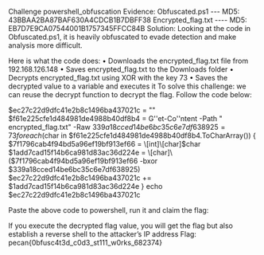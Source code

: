 Challenge powershell_obfuscation
Evidence:
Obfuscated.ps1 --- MD5: 43BBAA2BA87BAF630A4CDCB1B7DBFF38
Encrypted_flag.txt ---- MD5: EB7D7E9CA07544001B1757345FFCC84B
Solution:
Looking at the code in Obfuscated.ps1, it is heavily obfuscated to evade detection and make analysis more difficult.

Here is what the code does:
• Downloads the encrypted_flag.txt file from 192.168.126.148
• Saves encrypted_flag.txt to the Downloads folder
• Decrypts encrypted_flag.txt using XOR with the key 73
• Saves the decrypted value to a variable and executes it
To solve this challenge: we can reuse the decrypt function to decrypt the flag. Follow the code below:

$ec27c22d9dfc41e2b8c1496ba437021c = ""
$f61e225cfe1d484981de4988b40df8b4 = G''et-Co''ntent -Path " encrypted_flag.txt" -Raw
$339a18cced14be6bc35c6e7df638925 = 73
foreach ($char in $f61e225cfe1d484981de4988b40df8b4.ToCharArray()) {
$7f1796cab4f94bd5a96ef19bf913ef66 = \[int]\[char]$char
$1add7cad15f14b6ca981d83ac36d224e = \[char]\($7f1796cab4f94bd5a96ef19bf913ef66 -bxor $339a18cced14be6bc35c6e7df638925)
$ec27c22d9dfc41e2b8c1496ba437021c +=      $1add7cad15f14b6ca981d83ac36d224e
}
echo $ec27c22d9dfc41e2b8c1496ba437021c

Paste the above code to powershell, run it and claim the flag:

If you execute the decrypted flag value, you will get the flag but also establish a reverse shell to the attacker’s IP address
Flag:  pecan{0bfusc4t3d_c0d3_st111_w0rks_682374}